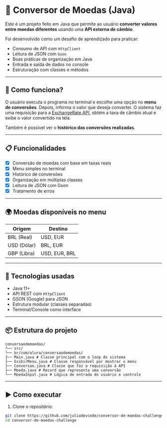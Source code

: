 # 💱 Conversor de Moedas (Java)

Este é um projeto feito em Java que permite ao usuário **converter valores entre moedas diferentes** usando uma **API externa de câmbio**.

Foi desenvolvido como um desafio de aprendizado para praticar:
- Consumo de API com `HttpClient`
- Leitura de JSON com `Gson`
- Boas práticas de organização em Java
- Entrada e saída de dados no console
- Estruturação com classes e métodos

---

## 🧠 Como funciona?

O usuário executa o programa no terminal e escolhe uma opção no **menu de conversões**. Depois, informa o valor que deseja converter. O sistema faz uma requisição para a [ExchangeRate API](https://www.exchangerate-api.com/), obtém a taxa de câmbio atual e exibe o valor convertido na tela.

Também é possível ver o **histórico das conversões realizadas**.

---

## 📋 Funcionalidades

- [x] Conversão de moedas com base em taxas reais
- [x] Menu simples no terminal
- [x] Histórico de conversões
- [x] Organização em múltiplas classes
- [x] Leitura de JSON com Gson
- [x] Tratamento de erros

---

## 🌍 Moedas disponíveis no menu

| Origem        | Destino        |
|---------------|----------------|
| BRL (Real)    | USD, EUR       |
| USD (Dólar)   | BRL, EUR       |
| GBP (Libra)   | USD, EUR, BRL  |

---

## 🧪 Tecnologias usadas

- Java 11+
- API REST com `HttpClient`
- GSON (Google) para JSON
- Estrutura modular (classes separadas)
- Terminal/Console como interface

---

## 📦 Estrutura do projeto
```
conversaodemoedas/
└── src/
└── br/com/alura/conversaodemoedas/
├── Main.java # Classe principal com o loop do sistema
├── ExibirMenu.java # Classe responsável por mostrar o menu
├── Conversao.java # Classe que faz a requisição à API
├── Moeda.java # Record que representa uma conversão
└── MoedaInput.java # Lógica de entrada do usuário e controle
```
---

## ▶️ Como executar

1. Clone o repositório:
```bash
git clone https://github.com/juliadevcode/conversor-de-moedas-challenge.git
cd conversor-de-moedas-challenge
